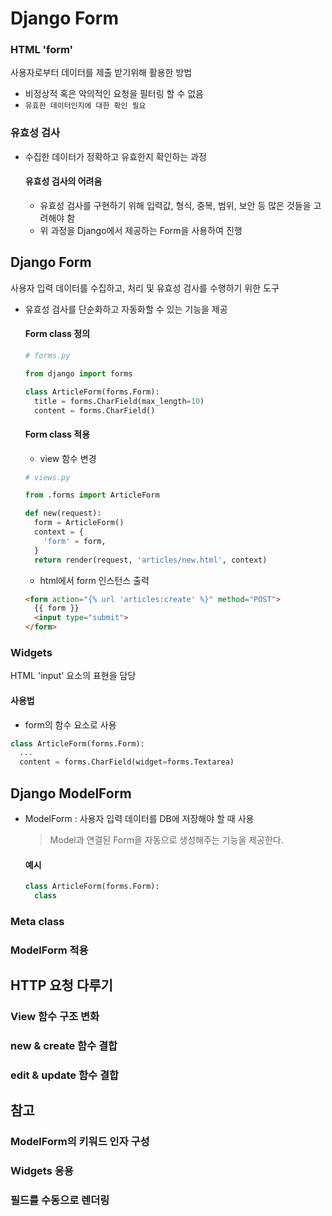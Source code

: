 # Django Form
### HTML 'form'
사용자로부터 데이터를 제출 받기위해 활용한 방법
- 비정상적 혹은 악의적인 요청을 필터링 할 수 없음
- `유효한 데이터인지에 대한 확인 필요`

### 유효성 검사
- 수집한 데이터가 정확하고 유효한지 확인하는 과정

  #### 유효성 검사의 어려움
  - 유효성 검사를 구현하기 위해 입력값, 형식, 중복, 범위, 보안 등 많은 것들을 고려해야 함
  - 위 과정을 Django에서 제공하는 Form을 사용하여 진행

## Django Form
사용자 입력 데이터를 수집하고, 처리 및 유효성 검사를 수행하기 위한 도구
- 유효성 검사를 단순화하고 자동화할 수 있는 기능을 제공

  #### Form class 정의
  ```python
  # forms.py

  from django import forms

  class ArticleForm(forms.Form):
    title = forms.CharField(max_length=10)
    content = forms.CharField()
  ```

  #### Form class 적용
  - view 함수 변경
  ```python
  # views.py

  from .forms import ArticleForm

  def new(request):
    form = ArticleForm()
    context = {
      'form' = form,
    }
    return render(request, 'articles/new.html', context)
  ```

  - html에서 form 인스턴스 출력
  ```html
  <form action="{% url 'articles:create' %}" method="POST">
    {{ form }}
    <input type="submit">
  </form>
  ```

### Widgets
HTML 'input' 요소의 표현을 담당

  #### 사용법
  - form의 함수 요소로 사용
  ```python
  class ArticleForm(forms.Form):
    ...
    content = forms.CharField(widget=forms.Textarea)
  ```

## Django ModelForm
- ModelForm : 사용자 입력 데이터를 DB에 저장해야 할 때 사용
  > Model과 연결된 Form을 자동으로 생성해주는 기능을 제공한다.

  #### 예시
  ```python
  class ArticleForm(forms.Form):
    class 
  ```

### Meta class



### ModelForm 적용




## HTTP 요청 다루기



### View 함수 구조 변화




### new & create 함수 결합




### edit & update 함수 결합




## 참고
### ModelForm의 키워드 인자 구성




### Widgets 응용




### 필드를 수동으로 렌더링